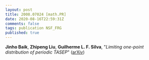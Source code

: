 ```yaml
---
layout: post
title: 2008.07024 [math.PR]
date: 2020-08-16T22:59:31Z
comments: false
tags: publication NSF_FRG
published: true
---
```


<b>Jinho Baik</b>, <b>Zhipeng Liu</b>, <b>Guilherme L. F. Silva</b>, "<i>Limiting one-point distribution of periodic TASEP</i>" ([arXiv](http://arxiv.org/abs/2008.07024v1))
